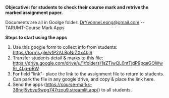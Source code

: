 **Objecative: for students to check their course mark and retrive the marked assignment paper.**

Documents are all in Goolge folder: DrYvonneLeong@gmail.com -- TARUMT-Course Mark Apps

**Steps to start using the apps**
1. Use this google form to collect info from students: https://forms.gle/vfP2ALBpNrZXx4bj6
2. Transfer  students detail & marks to this file: https://drive.google.com/drive/u/1/folders/1sZTiwQL0ntTjdP9pqsGOWw9r_4Lg-pRW
3. For field "link"- place the link to the assignment file to return to students.  Can park the file in any google drive, and copy & place the link here.
4. Send the apps (https://course-marks-38ngl5vbvu6wpg747rzou9.streamlit.app/) to all students.
